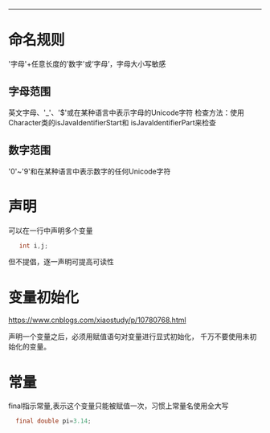---
# 命名规则
  '字母'+任意长度的'数字'或‘字母’，字母大小写敏感
  ## 字母范围
  英文字母、'_'、'$'或在某种语言中表示字母的Unicode字符
  检查方法：使用Character类的isJavaIdentifierStart和 isJavaldentifierPart来检查
  
  ## 数字范围
  '0'~'9'和在某种语言中表示数字的任何Unicode字符

# 声明
 可以在一行中声明多个变量
 ```java
    int i,j;  
 ```
但不提倡，逐一声明可提高可读性

# 变量初始化
 https://www.cnblogs.com/xiaostudy/p/10780768.html

 声明一个变量之后，必须用赋值语句对变量进行显式初始化， 千万不要使用未初始化的变量。


# 常量
  
  final指示常量,表示这个变量只能被赋值一次，习惯上常量名使用全大写
  ```java
    final double pi=3.14;
  ```

